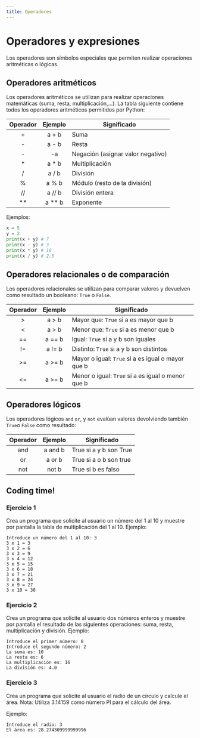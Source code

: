 ```yaml
---
title: Operadores
---
```


# Operadores y expresiones
Los operadores son símbolos especiales que permiten realizar operaciones aritméticas o lógicas.

## Operadores aritméticos

Los operadores aritméticos se utilizan para realizar operaciones matemáticas (suma, resta, multiplicación,...). La tabla siguiente contiene todos los operadores aritméticos permitidos por Python:

| Operador | Ejemplo | Significado |
| :--:         |     :--:     |          -- |
| +   | a + b     | Suma    |
|  -  |  a - b    |  Resta|
|  -  |  -a    |  Negación (asignar valor negativo)|
|  *  |  a * b    |  Multiplicación|
|  / |   a / b   |  División|
|  %  |  a % b    | Módulo (resto de la división) |
|  //  | a // b     | División entera |
|  **  | a ** b     |  Exponente |

Ejemplos:

```python
x = 5	
y = 2
print(x + y) # 7
print(x - y) # 3
print(x * y) # 10
print(x / y) # 2.5
```


## Operadores relacionales o de comparación

Los operadores relacionales se utilizan para comparar valores y devuelven como resultado un booleano: `True` o `False`.

| Operador | Ejemplo | Significado |
| :--:         |     :--:     |          -- |
| >   | a > b     | Mayor que: `True` si a es mayor que b    |
| <   | a > b     | Menor que: `True` si a es menor que b|
| ==   | a == b     | Igual: `True` si a y b son iguales|
| !=   | a != b     | Distinto: `True` si a y b son distintos    |
| >=   | a >= b     | Mayor o igual: `True` si a es igual o mayor que b    |
| <=   | a >= b     | Menor o igual: `True` si a es igual o menor que b|


## Operadores lógicos
Los operadores lógicos `and` `or`, y `not` evalúan valores devolviendo también `True`o `False` como resultado:

| Operador | Ejemplo | Significado |
| :--:         |     :--:     |          -- |
| and   | a and b     | True si a y b son True    |
| or   | a or b     | True si a o b son true|
| not   | not b     | True si b es falso|


## Coding time!

### Ejercicio 1

Crea un programa que solicite al usuario un número del 1 al 10 y muestre por pantalla la tabla de multiplicación del 1 al 10.
Ejemplo:
```
Introduce un número del 1 al 10: 3
3 x 1 = 3
3 x 2 = 6
3 x 3 = 9
3 x 4 = 12
3 x 5 = 15
3 x 6 = 18
3 x 7 = 21
3 x 8 = 24
3 x 9 = 27
3 x 10 = 30
```

### Ejercicio 2
Crea un programa que solicite al usuario dos números enteros y muestre por pantalla el resultado de las siguientes operaciones: suma, resta, multiplicación y división.
Ejemplo:

```
Introduce el primer número: 8
Introduce el segundo número: 2
La suma es: 10
La resta es: 6
La multiplicación es: 16
La división es: 4.0
```

### Ejercicio 3
Crea un programa que solicite al usuario el radio de un círculo y calcule el área.
Nota: Utiliza 3.14159 como número PI para el cálculo del área.

Ejemplo:
```
Introduce el radio: 3
El área es: 28.274309999999996
```


